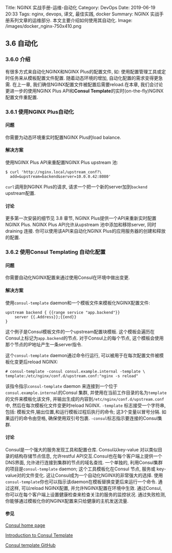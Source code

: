 Title: NGINX 实战手册-运维-自动化
Category: DevOps
Date: 2019-06-19 20:33
Tags: nginx, devops, 译文, 最佳实践, docker
Summary: NGINX 实战手册系列文章的运维部分. 本文主要介绍如何使用其自动化.
Image: /images/docker_nginx-750x410.png

## 3.6 自动化

### 3.6.0 介绍

有很多方式来自动化NGINX和NGINX Plus的配置文件, 如: 使用配置管理工具或定时任务来从模板配置文件配置. 随着动态环境的增加, 自动化配置的需求变得更急需. 在上一章, 我们确信NGINX配置文件被配置后需要reload.在本章, 我们会讨论更进一步的使用NGINX Plus API和**Consul Template**的实时(on-the-fly)NGINX配置文件重配置.

### 3.6.1 使用NGINX Plus自动化

#### 问题

你需要为动态环境重实时配置NGINX Plus的load balance.

#### 解决方案

使用NGINX Plus API来重配置NGINX Plus upstream 池:

```shell
$ curl 'http://nginx.local/upstream_conf?\
  add=&upstream=backend&server=10.0.0.42:8080'
```

`curl`调用到NGINX Plus的请求, 请求一个把一个新的server加到`backend` upstream配置.

#### 讨论

更多第一次安装的细节见 3.8 章节, NGINX Plus提供一个API来重新实时配置NGINX Plus. NGINX Plus API允许从upstream 池中添加和移除server, 同时draining 连接. 你可以使用该API来自动化NGINX Plus的应用服务器的创建和释放的配置.

### 3.6.2 使用Consul Templating 自动化配置

#### 问题

你需要自动化NGINX配置来通过使用Consul在环境中做出变更.

#### 解决方案

使用`consul-template` daemon和一个模板文件来模板化NGINX配置文件:

```
upstream backend { {{range service "app.backend"}}
    server {{.Address}};{{end}}
}
```

这个例子是Consul模板文件的一个upstream配置块模板. 这个模板会遍历在Consul上标记为`app.backend`的节点. 对于Consul上的每个节点, 这个模板会使用那个节点的IP地址产生一条server指令.

这个`consul-template` daemon通过命令行运行, 可以被用于在每次配置文件被模板化变更后reload NGINX:

```shell
# consul-template -consul consul.example.internal -template \
template:/etc/nginx/conf.d/upstream.conf:"nginx -s reload"
```

该指令指示`consul-template` daemon 来连接到一个位于`consul.example.internal`的Consul 集群, 并使用在当前工作目录的名为`template`的文件来模板化该文件, 并输出生成的内容到`/etc/nginx/conf.d/upstream.conf`中, 然后在每次模板化文件变更时reload NGINX. `-template` 标志接受一个字符串,包括: 模板文件,输出位置,和运行模板过程后执行的命令; 这3个变量以冒号分隔. 如果运行的命令由空格, 确保使用双引号包裹. `-consul`标志指示要连接的Consul集群.

#### 讨论

Consul是一个强大的服务发现工具和配置仓库. Consul以key-value 对以类似目录的结构存储节点信息, 允许restful API交互.Consul也在每个客户端上提供一个DNS界面, 允许进行连接到集群的节点的域名查找. 一个单独的, 利用Consul集群的项目是`consul-template` daemon; 这个工具模板化在Consul 节点, 服务或 key-value对的文件变化. 这让Consul成为一个自动化NGINX的非常强大的选择. 使用`consul-template`你也可以指示该daemon在模板替换变更后来运行一个命令. 通过这样, 可以reload NGINX配置, 并允许NGINX配置在环境中生效. 通过Consul, 你可以在每个客户端上设置健康检查来检查关注的服务的监控状况. 通过失败检测, 你能够通过模板化你的NGINX配置来只给健康的主机发送流量.

#### 参见

[Consul home page](https://www.consul.io/)

[Introduction to Consul Template](http://bit.ly/2iosmkV)

[Consul template GitHub](https://github.com/hashicorp/consul-template)
